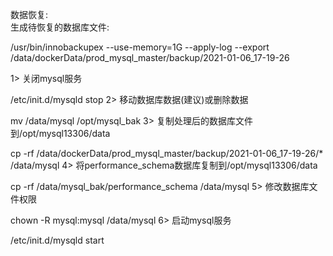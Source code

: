 数据恢复:  
生成待恢复的数据库文件:  

/usr/bin/innobackupex --use-memory=1G --apply-log --export /data/dockerData/prod_mysql_master/backup/2021-01-06_17-19-26 


1> 关闭mysql服务 

/etc/init.d/mysqld stop 
2> 移动数据库数据(建议)或删除数据 

mv /data/mysql /opt/mysql_bak 
3> 复制处理后的数据库文件到/opt/mysql13306/data 

cp -rf /data/dockerData/prod_mysql_master/backup/2021-01-06_17-19-26/* /data/mysql 
4> 将performance_schema数据库复制到/opt/mysql13306/data 

cp -rf /data/mysql_bak/performance_schema /data/mysql 
5> 修改数据库文件权限 

chown -R mysql:mysql /data/mysql 
6> 启动mysql服务  

/etc/init.d/mysqld start 
